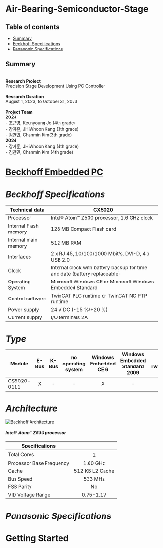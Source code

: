 # Air-Bearing-Semiconductor-Stage

## Table of contents
- [Summary](#Summary)
- [Beckhoff Specifications](#Beckhoff-Specifications)
- [Panasonic Specifications](#Panasonic-Specifications)

## Summary
<br/>**Research Project**
<br/>Precision Stage Development Using PC Controller
<br/><br/>**Research Duration**
<br/>August 1, 2023, to October 31, 2023
<br/><br/>**Project Team**
<br/>**2023**
<br/> - 조근영, Keunyoung Jo (4th grade)
<br/> - 강지훈, JHiWhoon Kang (3th grade)
<br/> - 김찬민, Chanmin Kim(3th grade)
<br/>**2024**
<br/> - 강지훈, JHiWhoon Kang (4th grade)
<br/> - 김찬민, Chanmin Kim (4th grade)

# [Beckhoff Embedded PC](https://www.beckhoff.com/en-en/)
# *Beckhoff Specifications*

| **Technical data** | **CX5020** |
|--------------------|------------|
| Processor      | Intel® Atom™ Z530 processor, 1.6 GHz clock |
| Internal Flash memory  | 128 MB Compact Flash card |
| Internal main memory   | 512 MB RAM |
| Interfaces          | 2 x RJ 45, 10/100/1000 Mbit/s, DVI-D, 4 x USB 2.0 |
| Clock              | Internal clock with battery backup for time and date (battery replaceable) |
| Operating System   | Microsoft Windows CE or Microsoft Windows Embedded Standard |
| Control software   | TwinCAT PLC runtime or TwinCAT NC PTP runtime |
| Power supply       | 24 V DC (-15 %/+20 %) |
| Current supply     | I/O terminals 2A |

# *Type*

|Module|E-Bus|K-Bus|no operating system|Windows Embedded CE 6|Windows Embedded Standard 2009|no TwinCAT|TwinCAT2 PLC runtime|TwinCAT2 NC-PTP runtime|TwinCAT 3 XAR|
|-----------|:---:|:---:|:---:|:---:|:---:|:---:|:---:|:---:|:---:|
|CS5020-0111|X|-|-|X|-|-|X|-|-|

# *Architecture*
![Beckhoff Architecture](https://github.com/JhiWhoonKang/Air-Bearing-Semiconductor-Stage/assets/109329462/efca3c4f-0868-4b3f-92fb-4ff230e28360)

#### **_Intel® Atom™ Z530 processor_**

| **Specifications** | |
|-----|:----:|
|Total Cores|１|
|Processor Base Frequency|1.60 GHz|
|Cache|512 KB L2 Cache|
|Bus Speed|533 MHz|
|FSB Parity|No|
|VID Voltage Range|0.75-1.1V| 

# *Panasonic Specifications*

# Getting Started

